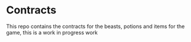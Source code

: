 # Contracts

This repo contains the contracts for the beasts, potions and items for the game, this is a work in progress work
